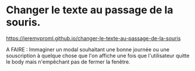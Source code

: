# Changer le texte au passage de la souris.
https://jeremyproml.github.io/changer-le-texte-au-passage-de-la-souris

A FAIRE : Immaginer un modal souhaitant une bonne journée ou une souscription à quelque chose 
que l'on affiche une fois que l'utilisateur quitte le body mais n'empêchant pas de fermer la fenêtre.
